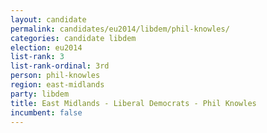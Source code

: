 ```yaml
---
layout: candidate
permalink: candidates/eu2014/libdem/phil-knowles/
categories: candidate libdem
election: eu2014
list-rank: 3
list-rank-ordinal: 3rd
person: phil-knowles
region: east-midlands
party: libdem
title: East Midlands - Liberal Democrats - Phil Knowles
incumbent: false
---
```

